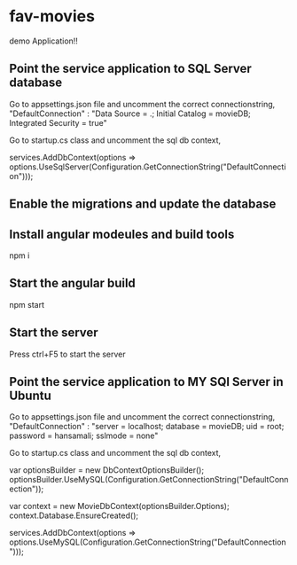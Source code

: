 # fav-movies

demo Application!!

## Point the service application to SQL Server database

Go to appsettings.json file and uncomment the correct connectionstring, 
"DefaultConnection" : "Data Source = .; Initial Catalog = movieDB; Integrated Security = true"

Go to startup.cs class and uncomment the sql db context,

services.AddDbContext<MovieDbContext>(options => options.UseSqlServer(Configuration.GetConnectionString("DefaultConnection")));

## Enable the migrations and update the database

## Install angular modeules and build tools
npm i

## Start the angular build
npm start

## Start the server
Press ctrl+F5 to start the server

## Point the service application to MY SQl Server in Ubuntu

Go to appsettings.json file and uncomment the correct connectionstring, 
 "DefaultConnection" : "server = localhost; database = movieDB; uid = root; password = hansamali; sslmode = none"
 
Go to startup.cs class and uncomment the sql db context,

  var optionsBuilder = new DbContextOptionsBuilder<MovieDbContext>();
  optionsBuilder.UseMySQL(Configuration.GetConnectionString("DefaultConnection"));

  var context = new MovieDbContext(optionsBuilder.Options);
  context.Database.EnsureCreated();

  services.AddDbContext<MovieDbContext>(options => options.UseMySQL(Configuration.GetConnectionString("DefaultConnection")));
  
  
